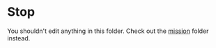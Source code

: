 # Stop
You shouldn't edit anything in this folder. Check out the [mission](https://github.com/a3g/a3g-framework/tree/master/mission) folder instead.
